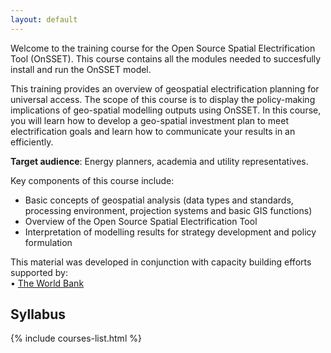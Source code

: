 ```yaml
---
layout: default
---
```

Welcome to the training course for the Open Source Spatial Electrification Tool (OnSSET). This course contains all the modules needed to succesfully install and run the OnSSET model.

This training provides an overview of geospatial electrification planning for universal access. The scope of this course is to display the policy-making implications of geo-spatial modelling outputs using OnSSET. In this course, you will learn how to develop a geo-spatial investment plan to meet electrification goals and learn how to communicate your results in an efficiently.

**Target audience**: Energy planners, academia and utility representatives.

Key components of this course include: 
* Basic concepts of geospatial analysis (data types and standards, processing environment, projection systems and basic GIS functions) 
* Overview of the Open Source Spatial Electrification Tool 
* Interpretation of modelling results for strategy development and policy formulation  

This material was developed in conjunction with capacity building efforts supported by:<br>
•	[The World Bank](https://www.worldbank.org/) 


## Syllabus


{% include courses-list.html %}









